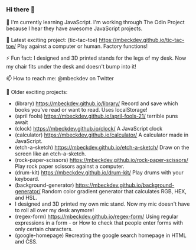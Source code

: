 ### Hi there 👋
🌱 I'm currently learning JavaScript. I'm working through The Odin Project because I hear they have awesome JavaScript projects.

🔭 Latest exciting project: (tic-tac-toe) https://mbeckdev.github.io/tic-tac-toe/ Play against a computer or human. Factory functions!


⚡ Fun fact: I designed and 3D printed stands for the legs of my desk. Now my chair fits under the desk and doesn't bump into it!

📫 How to reach me: @mbeckdev on Twitter

🔭 Older exciting projects: 
- (library) https://mbeckdev.github.io/library/ Record and save which books you've read or want to read. Uses localStorage!
- (april fools) https://mbeckdev.github.io/april-fools-21/ terrible puns await
- (clock) https://mbeckdev.github.io/clock/ A JavaScript clock
- (calculator) https://mbeckdev.github.io/calculator/ A calculator made in JavaScript.
- (etch-a-sketch) https://mbeckdev.github.io/etch-a-sketch/ Draw on the screen like an etch-a-sketch.
- (rock-paper-scissors) https://mbeckdev.github.io/rock-paper-scissors/ Play rock paper scissors against a computer.
- (drum-kit) https://mbeckdev.github.io/drum-kit/ Play drums with your keyboard.
- (background-generator) https://mbeckdev.github.io/background-generator/ Random color gradient generator that calculates RGB, HEX, and HSL.
- I designed and 3D printed my own mic stand. Now my mic doesn't have to roll all over my desk anymore!
- (regex-form) https://mbeckdev.github.io/regex-form/ Using regular expressions in a form -  or How to check that people enter forms with only certain characters.
- (google-homepage) Recreating the google search homepage in HTML and CSS.
      

<!--
**mbeckdev/mbeckdev** is a ✨ _special_ ✨ repository because its `README.md` (this file) appears on your GitHub profile.

Here are some ideas to get you started:
- 🌱 I'm currently learning ...
- 🔭 I’m currently working on ...
- 🌱 I’m currently learning ...
- 👯 I’m looking to collaborate on ...
- 🤔 I’m looking for help with ...
- 💬 Ask me about ...
- 📫 How to reach me: ...
- 😄 Pronouns: ...
- ⚡ Fun fact: ...
-->
